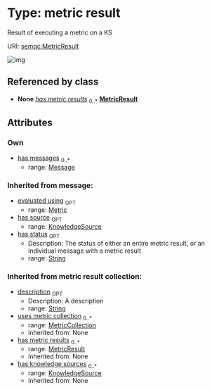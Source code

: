 
# Type: metric result


Result of executing a metric on a KS

URI: [semqc:MetricResult](http://w3id.org/semqcMetricResult)


![img](http://yuml.me/diagram/nofunky;dir:TB/class/[Message]<has%20messages%200..*-++[MetricResult&#124;has_status:string%20%3F;description:string%20%3F],%20[KnowledgeSource]<has%20source%200..1-%20[MetricResult],%20[Metric]<evaluated%20using%200..1-%20[MetricResult])

## Referenced by class

 *  **None** *[has metric results](has_metric_results.md)*  <sub>0..*</sub>  **[MetricResult](MetricResult.md)**

## Attributes


### Own

 * [has messages](has_messages.md)  <sub>0..*</sub>
    * range: [Message](Message.md)

### Inherited from message:

 * [evaluated using](evaluated_using.md)  <sub>OPT</sub>
    * range: [Metric](Metric.md)
 * [has source](has_source.md)  <sub>OPT</sub>
    * range: [KnowledgeSource](KnowledgeSource.md)
 * [has status](has_status.md)  <sub>OPT</sub>
    * Description: The status of either an entire metric result, or an individual message with a metric result
    * range: [String](types/String.md)

### Inherited from metric result collection:

 * [description](description.md)  <sub>OPT</sub>
    * Description: A description
    * range: [String](types/String.md)
 * [uses metric collection](uses_metric_collection.md)  <sub>0..*</sub>
    * range: [MetricCollection](MetricCollection.md)
    * inherited from: None
 * [has metric results](has_metric_results.md)  <sub>0..*</sub>
    * range: [MetricResult](MetricResult.md)
    * inherited from: None
 * [has knowledge sources](has_knowledge_sources.md)  <sub>0..*</sub>
    * range: [KnowledgeSource](KnowledgeSource.md)
    * inherited from: None
